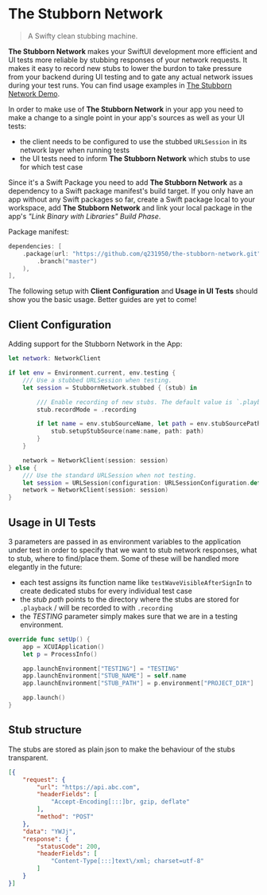 # The Stubborn Network

> A Swifty clean stubbing machine.

**The Stubborn Network** makes your SwiftUI development more efficient and UI tests more reliable by stubbing responses of your network requests. It makes it easy to record new stubs to lower the burdon to take pressure from your backend during UI testing and to gate any actual network issues during your test runs. You can find usage examples in [The Stubborn Network Demo](https://github.com/q231950/the-stubborn-network-demo).

In order to make use of **The Stubborn Network** in your app you need to make a change to a single point in your app's sources as well as your UI tests:

- the client needs to be configured to use the stubbed `URLSession` in its network layer when running tests
- the UI tests need to inform **The Stubborn Network** which stubs to use for which test case

Since it's a Swift Package you need to add **The Stubborn Network** as a dependency to a Swift package manifest's build target. If you only have an app without any Swift packages so far, create a Swift package local to your workspace, add **The Stubborn Network** and link your local package in the app's _"Link Binary with Libraries"_ _Build Phase_.

Package manifest:

```Swift
dependencies: [
    .package(url: "https://github.com/q231950/the-stubborn-network.git",
        .branch("master")
    ),
],
```

The following setup with **Client Configuration** and **Usage in UI Tests** should show you the basic usage. Better guides are yet to come!

## Client Configuration

Adding support for the Stubborn Network in the App:

```Swift
let network: NetworkClient

if let env = Environment.current, env.testing {
    /// Use a stubbed URLSession when testing.
    let session = StubbornNetwork.stubbed { (stub) in

        /// Enable recording of new stubs. The default value is `.playback`.
        stub.recordMode = .recording

        if let name = env.stubSourceName, let path = env.stubSourcePath {
            stub.setupStubSource(name:name, path: path)
        }
    }

    network = NetworkClient(session: session)
} else {
    /// Use the standard URLSession when not testing.
    let session = URLSession(configuration: URLSessionConfiguration.default)
    network = NetworkClient(session: session)
}
```

## Usage in UI Tests

3 parameters are passed in as environment variables to the application under test in order to specify that we want to stub network responses, what to stub, where to find/place them. Some of these will be handled more elegantly in the future:

- each test assigns its function name like `testWaveVisibleAfterSignIn` to create dedicated stubs for every individual test case
- the _stub path_ points to the directory where the stubs are stored for `.playback` / will be recorded to with `.recording`
- the _TESTING_ parameter simply makes sure that we are in a testing environment.

```Swift
override func setUp() {
    app = XCUIApplication()
    let p = ProcessInfo()

    app.launchEnvironment["TESTING"] = "TESTING"
    app.launchEnvironment["STUB_NAME"] = self.name
    app.launchEnvironment["STUB_PATH"] = p.environment["PROJECT_DIR"]

    app.launch()
}
```

## Stub structure

The stubs are stored as plain json to make the behaviour of the stubs transparent.

```json
[{
    "request": {
        "url": "https://api.abc.com",
        "headerFields": [
            "Accept-Encoding[:::]br, gzip, deflate"
        ],
        "method": "POST"
    },
    "data": "YWJj",
    "response": {
        "statusCode": 200,
        "headerFields": [
            "Content-Type[:::]text\/xml; charset=utf-8"
        ]
    }
}]
```
